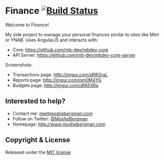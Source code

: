 # Finance [![Build Status](https://travis-ci.org/mb-dev/finance-ng.svg?branch=master)](https://travis-ci.org/mb-dev/finance-ng)

Welcome to Finance!

My side project to manage your personal finances similar to sites like Mint or YNAB. Uses AngularJS and interacts with:
* Core: https://github.com/mb-dev/mbdev-core
* API Server: https://github.com/mb-dev/mbdev-core-server

Screenshots:
* Transactions page: http://imgur.com/aR8OraL
* Reports page: http://imgur.com/pm0M4YG
* Budgets page: http://imgur.com/dfA5X6q

## Interested to help?
* Contact me: [me@moshebergman.com](mailto:me@moshebergman.com)
* Follow on Twitter: [@MosheBergman](https://twitter.com/MosheBergman)
* Homepage: http://www.moshebergman.com

## Copyright & License

Released under the [MIT license](LICENSE)
